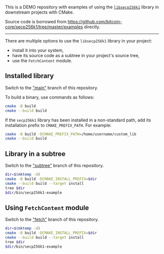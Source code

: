 This is a DEMO repository with examples of using the [`libsecp256k1`](https://github.com/bitcoin-core/secp256k1)
library in downstream projects with CMake.

Source code is borrowed from https://github.com/bitcoin-core/secp256k1/tree/master/examples directly.

---

There are multiple options to use the `libsecp256k1` library in your project:
- install it into your system,
- have its source code as a subtree in your project's source tree,
- use the `FetchContent` module.


## Installed library

Switch to the ["main"](https://github.com/hebasto/secp256k1-CMake-example/tree/main) branch of this repository.


To build a binary, use commands as follows:
```sh
cmake -B build
cmake --build build
```

If the `secp256k1` library has been installed in a non-standard path, add its installation prefix to `CMAKE_PREFIX_PATH`.
For example:
```sh
cmake -B build -DCMAKE_PREFIX_PATH=/home/username/custom_lib
cmake --build build
```

## Library in a subtree

Switch to the ["subtree"](https://github.com/hebasto/secp256k1-CMake-example/tree/subtree) branch of this repository.

```sh
dir=$(mktemp -d)
cmake -B build -DCMAKE_INSTALL_PREFIX=$dir
cmake --build build --target install
tree $dir
$dir/bin/secp256k1-example
```

## Using `FetchContent` module

Switch to the ["fetch"](https://github.com/hebasto/secp256k1-CMake-example/tree/fetch) branch of this repository.

```sh
dir=$(mktemp -d)
cmake -B build -DCMAKE_INSTALL_PREFIX=$dir
cmake --build build --target install
tree $dir
$dir/bin/secp256k1-example
```
